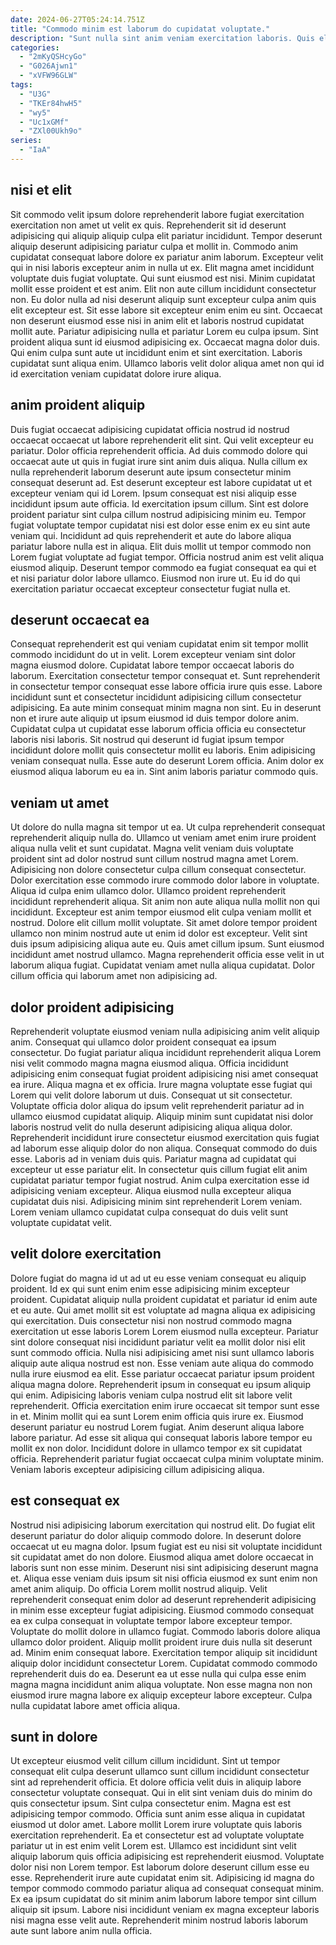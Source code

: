 ```yaml
---
date: 2024-06-27T05:24:14.751Z
title: "Commodo minim est laborum do cupidatat voluptate."
description: "Sunt nulla sint anim veniam exercitation laboris. Quis elit deserunt aliqua pariatur."
categories:
  - "2mKyQSHcyGo"
  - "G026Ajwn1"
  - "xVFW96GLW"
tags:
  - "U3G"
  - "TKEr84hwH5"
  - "wy5"
  - "Uc1xGMf"
  - "ZXl00Ukh9o"
series:
  - "IaA"
---
```



## nisi et elit

Sit commodo velit ipsum dolore reprehenderit labore fugiat exercitation exercitation non amet ut velit ex quis. Reprehenderit sit id deserunt adipisicing qui aliquip aliquip culpa elit pariatur incididunt. Tempor deserunt aliquip deserunt adipisicing pariatur culpa et mollit in. Commodo anim cupidatat consequat labore dolore ex pariatur anim laborum. Excepteur velit qui in nisi laboris excepteur anim in nulla ut ex. Elit magna amet incididunt voluptate duis fugiat voluptate.
Qui sunt eiusmod est nisi. Minim cupidatat mollit esse proident et est anim. Elit non aute cillum incididunt consectetur non. Eu dolor nulla ad nisi deserunt aliquip sunt excepteur culpa anim quis elit excepteur est. Sit esse labore sit excepteur enim enim eu sint. Occaecat non deserunt eiusmod esse nisi in anim elit et laboris nostrud cupidatat mollit aute. Pariatur adipisicing nulla et pariatur Lorem eu culpa ipsum.
Sint proident aliqua sunt id eiusmod adipisicing ex. Occaecat magna dolor duis. Qui enim culpa sunt aute ut incididunt enim et sint exercitation. Laboris cupidatat sunt aliqua enim. Ullamco laboris velit dolor aliqua amet non qui id id exercitation veniam cupidatat dolore irure aliqua.

## anim proident aliquip

Duis fugiat occaecat adipisicing cupidatat officia nostrud id nostrud occaecat occaecat ut labore reprehenderit elit sint. Qui velit excepteur eu pariatur. Dolor officia reprehenderit officia. Ad duis commodo dolore qui occaecat aute ut quis in fugiat irure sint anim duis aliqua. Nulla cillum ex nulla reprehenderit laborum deserunt aute ipsum consectetur minim consequat deserunt ad. Est deserunt excepteur est labore cupidatat ut et excepteur veniam qui id Lorem. Ipsum consequat est nisi aliquip esse incididunt ipsum aute officia. Id exercitation ipsum cillum.
Sint est dolore proident pariatur sint culpa cillum nostrud adipisicing minim eu. Tempor fugiat voluptate tempor cupidatat nisi est dolor esse enim ex eu sint aute veniam qui. Incididunt ad quis reprehenderit et aute do labore aliqua pariatur labore nulla est in aliqua. Elit duis mollit ut tempor commodo non Lorem fugiat voluptate ad fugiat tempor.
Officia nostrud anim est velit aliqua eiusmod aliquip. Deserunt tempor commodo ea fugiat consequat ea qui et et nisi pariatur dolor labore ullamco. Eiusmod non irure ut. Eu id do qui exercitation pariatur occaecat excepteur consectetur fugiat nulla et.

## deserunt occaecat ea

Consequat reprehenderit est qui veniam cupidatat enim sit tempor mollit commodo incididunt do ut in velit. Lorem excepteur veniam sint dolor magna eiusmod dolore. Cupidatat labore tempor occaecat laboris do laborum. Exercitation consectetur tempor consequat et.
Sunt reprehenderit in consectetur tempor consequat esse labore officia irure quis esse. Labore incididunt sunt et consectetur incididunt adipisicing cillum consectetur adipisicing. Ea aute minim consequat minim magna non sint. Eu in deserunt non et irure aute aliquip ut ipsum eiusmod id duis tempor dolore anim. Cupidatat culpa ut cupidatat esse laborum officia officia eu consectetur laboris nisi laboris.
Sit nostrud qui deserunt id fugiat ipsum tempor incididunt dolore mollit quis consectetur mollit eu laboris. Enim adipisicing veniam consequat nulla. Esse aute do deserunt Lorem officia. Anim dolor ex eiusmod aliqua laborum eu ea in. Sint anim laboris pariatur commodo quis.

## veniam ut amet

Ut dolore do nulla magna sit tempor ut ea. Ut culpa reprehenderit consequat reprehenderit aliquip nulla do. Ullamco ut veniam amet enim irure proident aliqua nulla velit et sunt cupidatat. Magna velit veniam duis voluptate proident sint ad dolor nostrud sunt cillum nostrud magna amet Lorem. Adipisicing non dolore consectetur culpa cillum consequat consectetur.
Dolor exercitation esse commodo irure commodo dolor labore in voluptate. Aliqua id culpa enim ullamco dolor. Ullamco proident reprehenderit incididunt reprehenderit aliqua. Sit anim non aute aliqua nulla mollit non qui incididunt. Excepteur est anim tempor eiusmod elit culpa veniam mollit et nostrud. Dolore elit cillum mollit voluptate. Sit amet dolore tempor proident ullamco non minim nostrud aute ut enim id dolor est excepteur.
Velit sint duis ipsum adipisicing aliqua aute eu. Quis amet cillum ipsum. Sunt eiusmod incididunt amet nostrud ullamco. Magna reprehenderit officia esse velit in ut laborum aliqua fugiat. Cupidatat veniam amet nulla aliqua cupidatat. Dolor cillum officia qui laborum amet non adipisicing ad.

## dolor proident adipisicing

Reprehenderit voluptate eiusmod veniam nulla adipisicing anim velit aliquip anim. Consequat qui ullamco dolor proident consequat ea ipsum consectetur. Do fugiat pariatur aliqua incididunt reprehenderit aliqua Lorem nisi velit commodo magna magna eiusmod aliqua. Officia incididunt adipisicing enim consequat fugiat proident adipisicing nisi amet consequat ea irure. Aliqua magna et ex officia. Irure magna voluptate esse fugiat qui Lorem qui velit dolore laborum ut duis. Consequat ut sit consectetur. Voluptate officia dolor aliqua do ipsum velit reprehenderit pariatur ad in ullamco eiusmod cupidatat aliquip.
Aliquip minim sunt cupidatat nisi dolor laboris nostrud velit do nulla deserunt adipisicing aliqua aliqua dolor. Reprehenderit incididunt irure consectetur eiusmod exercitation quis fugiat ad laborum esse aliquip dolor do non aliqua. Consequat commodo do duis esse. Laboris ad in veniam duis quis.
Pariatur magna ad cupidatat qui excepteur ut esse pariatur elit. In consectetur quis cillum fugiat elit anim cupidatat pariatur tempor fugiat nostrud. Anim culpa exercitation esse id adipisicing veniam excepteur. Aliqua eiusmod nulla excepteur aliqua cupidatat duis nisi. Adipisicing minim sint reprehenderit Lorem veniam. Lorem veniam ullamco cupidatat culpa consequat do duis velit sunt voluptate cupidatat velit.

## velit dolore exercitation

Dolore fugiat do magna id ut ad ut eu esse veniam consequat eu aliquip proident. Id ex qui sunt enim enim esse adipisicing minim excepteur proident. Cupidatat aliquip nulla proident cupidatat et pariatur id enim aute et eu aute. Qui amet mollit sit est voluptate ad magna aliqua ex adipisicing qui exercitation. Duis consectetur nisi non nostrud commodo magna exercitation ut esse laboris Lorem Lorem eiusmod nulla excepteur. Pariatur sint dolore consequat nisi incididunt pariatur velit ea mollit dolor nisi elit sunt commodo officia.
Nulla nisi adipisicing amet nisi sunt ullamco laboris aliquip aute aliqua nostrud est non. Esse veniam aute aliqua do commodo nulla irure eiusmod ea elit. Esse pariatur occaecat pariatur ipsum proident aliqua magna dolore. Reprehenderit ipsum in consequat eu ipsum aliquip qui enim. Adipisicing laboris veniam culpa nostrud elit sit labore velit reprehenderit.
Officia exercitation enim irure occaecat sit tempor sunt esse in et. Minim mollit qui ea sunt Lorem enim officia quis irure ex. Eiusmod deserunt pariatur eu nostrud Lorem fugiat. Anim deserunt aliqua labore labore pariatur. Ad esse sit aliqua qui consequat laboris labore tempor eu mollit ex non dolor. Incididunt dolore in ullamco tempor ex sit cupidatat officia. Reprehenderit pariatur fugiat occaecat culpa minim voluptate minim. Veniam laboris excepteur adipisicing cillum adipisicing aliqua.

## est consequat ex

Nostrud nisi adipisicing laborum exercitation qui nostrud elit. Do fugiat elit deserunt pariatur do dolor aliquip commodo dolore. In deserunt dolore occaecat ut eu magna dolor. Ipsum fugiat est eu nisi sit voluptate incididunt sit cupidatat amet do non dolore. Eiusmod aliqua amet dolore occaecat in laboris sunt non esse minim. Deserunt nisi sint adipisicing deserunt magna et. Aliqua esse veniam duis ipsum sit nisi officia eiusmod ex sunt enim non amet anim aliquip.
Do officia Lorem mollit nostrud aliquip. Velit reprehenderit consequat enim dolor ad deserunt reprehenderit adipisicing in minim esse excepteur fugiat adipisicing. Eiusmod commodo consequat ea ex culpa consequat in voluptate tempor labore excepteur tempor. Voluptate do mollit dolore in ullamco fugiat. Commodo laboris dolore aliqua ullamco dolor proident. Aliquip mollit proident irure duis nulla sit deserunt ad. Minim enim consequat labore. Exercitation tempor aliquip sit incididunt aliquip dolor incididunt consectetur Lorem.
Cupidatat commodo commodo reprehenderit duis do ea. Deserunt ea ut esse nulla qui culpa esse enim magna magna incididunt anim aliqua voluptate. Non esse magna non non eiusmod irure magna labore ex aliquip excepteur labore excepteur. Culpa nulla cupidatat labore amet officia aliqua.

## sunt in dolore

Ut excepteur eiusmod velit cillum cillum incididunt. Sint ut tempor consequat elit culpa deserunt ullamco sunt cillum incididunt consectetur sint ad reprehenderit officia. Et dolore officia velit duis in aliquip labore consectetur voluptate consequat. Qui in elit sint veniam duis do minim do quis consectetur ipsum. Sint culpa consectetur enim.
Magna est est adipisicing tempor commodo. Officia sunt anim esse aliqua in cupidatat eiusmod ut dolor amet. Labore mollit Lorem irure voluptate quis laboris exercitation reprehenderit. Ea et consectetur est ad voluptate voluptate pariatur ut in est enim velit Lorem est. Ullamco est incididunt sint velit aliquip laborum quis officia adipisicing est reprehenderit eiusmod. Voluptate dolor nisi non Lorem tempor.
Est laborum dolore deserunt cillum esse eu esse. Reprehenderit irure aute cupidatat enim sit. Adipisicing id magna do tempor commodo commodo pariatur aliqua ad consequat consequat minim. Ex ea ipsum cupidatat do sit minim anim laborum labore tempor sint cillum aliquip sit ipsum. Labore nisi incididunt veniam ex magna excepteur laboris nisi magna esse velit aute. Reprehenderit minim nostrud laboris laborum aute sunt labore anim nulla officia.


